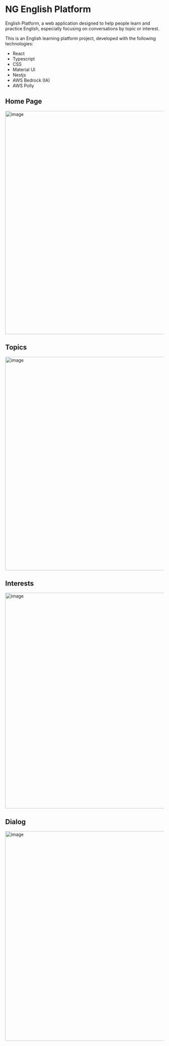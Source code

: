 # NG English Platform
English Platform, a web application designed to help people learn and practice English, especially focusing on conversations by topic or interest.

This is an English learning platform project, developed with the following technologies:
- React
- Typescript
- CSS
- Material UI
- Nestjs
- AWS Bedrock (IA)
- AWS Polly

## Home Page
<img width="1419" height="709" alt="image" src="https://github.com/user-attachments/assets/19462db6-8f39-40e7-81d8-e03a0096aba7" />

## Topics
<img width="1424" height="678" alt="image" src="https://github.com/user-attachments/assets/694f5231-5709-4ca2-9eb7-5cdf4362bd98" />

## Interests
<img width="1423" height="685" alt="image" src="https://github.com/user-attachments/assets/d7a59b42-dcd1-4b2f-a69b-9a592b25def7" />

## Dialog
<img width="1429" height="666" alt="image" src="https://github.com/user-attachments/assets/cbc2c051-39f9-4eda-8db9-004483a88af4" />





